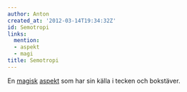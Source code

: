 ```yaml
---
author: Anton
created_at: '2012-03-14T19:34:32Z'
id: Semotropi
links:
  mention:
  - aspekt
  - magi
title: Semotropi
---
```


En [magisk][] [aspekt] som har sin källa i tecken och bokstäver.

  [magisk]: magi
  [aspekt]: aspekt
